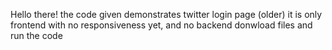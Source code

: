 Hello there!
the code given demonstrates twitter login page (older)
it is only frontend with no responsiveness yet, and no backend
donwload files and run the code
